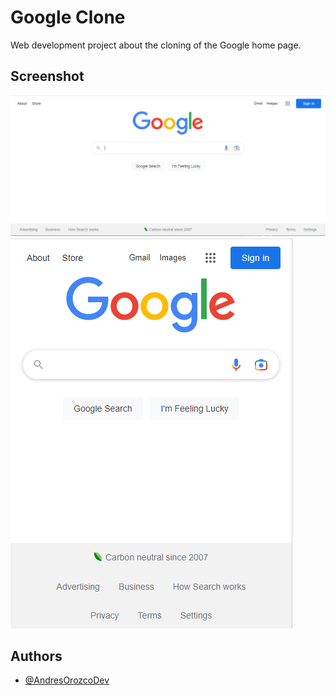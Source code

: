 # Google Clone 

Web development project about the cloning of the Google home page.

## Screenshot

![Screen Desktop](./assets/Google%20Screen%202023.PNG)
![Screen Mobile](./assets/Google%20Screen%20Mobile%202023.PNG)

## Authors

- [@AndresOrozcoDev](https://github.com/AndresOrozcoDev)